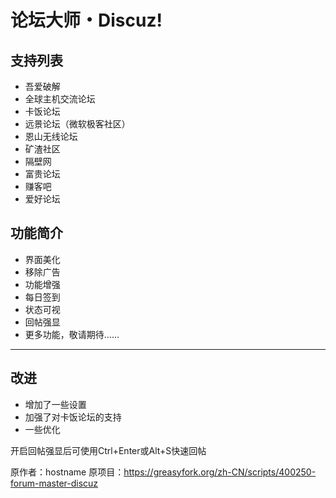 # 论坛大师・Discuz!
## 支持列表
- 吾爱破解
- 全球主机交流论坛
- 卡饭论坛
- 远景论坛（微软极客社区）
- 恩山无线论坛
- 矿渣社区
- 隔壁网
- 富贵论坛
- 赚客吧
- 爱好论坛

## 功能简介
- 界面美化
- 移除广告
- 功能增强
- 每日签到
- 状态可视
- 回帖强显
- 更多功能，敬请期待……
---
## 改进
- 增加了一些设置
- 加强了对卡饭论坛的支持
- 一些优化

开启回帖强显后可使用Ctrl+Enter或Alt+S快速回帖

原作者：hostname
原项目：https://greasyfork.org/zh-CN/scripts/400250-forum-master-discuz

